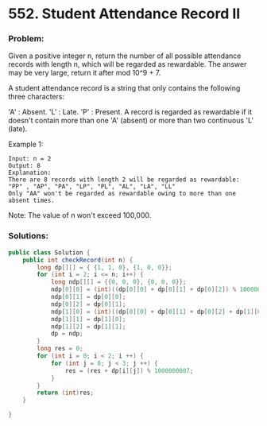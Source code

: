 # 552. Student Attendance Record II

### Problem:

Given a positive integer n, return the number of all possible attendance records with length n, which will be regarded as rewardable. The answer may be very large, return it after mod 10^9 + 7.

A student attendance record is a string that only contains the following three characters:

'A' : Absent.
'L' : Late.
'P' : Present.
A record is regarded as rewardable if it doesn't contain more than one 'A' (absent) or more than two continuous 'L' (late).

Example 1:
```
Input: n = 2
Output: 8 
Explanation:
There are 8 records with length 2 will be regarded as rewardable:
"PP" , "AP", "PA", "LP", "PL", "AL", "LA", "LL"
Only "AA" won't be regarded as rewardable owing to more than one absent times. 
```
Note: The value of n won't exceed 100,000.

### Solutions:
```java
public class Solution {
    public int checkRecord(int n) {
        long dp[][] = { {1, 1, 0}, {1, 0, 0}};
        for (int i = 2; i <= n; i++) {
            long ndp[][] = {{0, 0, 0}, {0, 0, 0}};
            ndp[0][0] = (int)((dp[0][0] + dp[0][1] + dp[0][2]) % 1000000007) ;
            ndp[0][1] = dp[0][0];
            ndp[0][2] = dp[0][1];
            ndp[1][0] = (int)((dp[0][0] + dp[0][1] + dp[0][2] + dp[1][0] + dp[1][1] + dp[1][2]) % 1000000007);
            ndp[1][1] = dp[1][0];
            ndp[1][2] = dp[1][1];
            dp = ndp;
        }
        long res = 0;
        for (int i = 0; i < 2; i ++) {
            for (int j = 0; j < 3; j ++) {
                res = (res + dp[i][j]) % 1000000007;
            }
        }
        return (int)res;
    }

}
```
